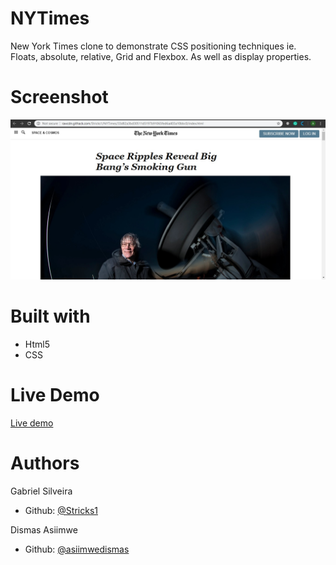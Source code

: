 # NYTimes
New York Times clone to demonstrate CSS positioning techniques ie. Floats, absolute, relative, Grid and Flexbox.
As well as display properties.

# Screenshot
![Image description](https://github.com/Stricks1/NYTimes/blob/feature-branch/Images/screenshoot.jpg)


# Built with
- Html5
- CSS

# Live Demo
[Live demo](https://rawcdn.githack.com/Stricks1/NYTimes/33d82a3bd30511d5197b91065fed6a403a10bbc0/index.html)

# Authors
Gabriel Silveira
 - Github: [@Stricks1](https://github.com/Stricks1)

 Dismas Asiimwe
 - Github: [@asiimwedismas](https://github.com/asiimwedismas)